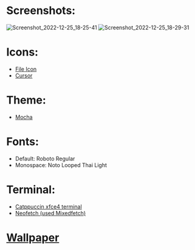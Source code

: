 # Screenshots:

![Screenshot_2022-12-25_18-25-41](https://user-images.githubusercontent.com/80240062/209468008-43c2891a-cea5-48ba-aff8-1b4cb633f901.png)
![Screenshot_2022-12-25_18-29-31](https://user-images.githubusercontent.com/80240062/209468010-90307102-29e8-42fe-8c67-57e1e6e182f1.png)

# Icons:

- [File Icon](https://github.com/ljmill/catppuccin-icons)
- [Cursor](https://github.com/catppuccin/cursors)

# Theme:

- [Mocha](https://github.com/catppuccin/catppuccin)

# Fonts:

- Default: Roboto Regular
- Monospace: Noto Looped Thai Light

# Terminal: 

- [Catppuccin xfce4 terminal](https://github.com/catppuccin/xfce4-terminal)
- [Neofetch (used Mixedfetch)](https://github.com/chick2d/neofetch-themes/blob/main/normal/hybridfetch.conf)

# [Wallpaper]()
